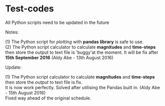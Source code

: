 # Test-codes

All Python scripts need to be updated in the future

Notes:

(1) The Python script for _plotting_ with __pandas library__ is safe to use. <br/>
(2) The Python script calculator to calculate __magnitudes__ and __time-steps__ then store the output to text file is 'buggy'at the moment. It will be fix after __15th September 2016__ (Aldy Abe - 13th August 2016) <br/>

Update: 

(1) The Python script calculator to calculate __magnitudes__ and __time-steps__ then store the _output_ to text file is fix. <br/>
    It is now work perfectly. Solved after utilising the Pandas built in. (Aldy Abe - 15th August 2016) <br/>
    Fixed way ahead of the original schedule.
